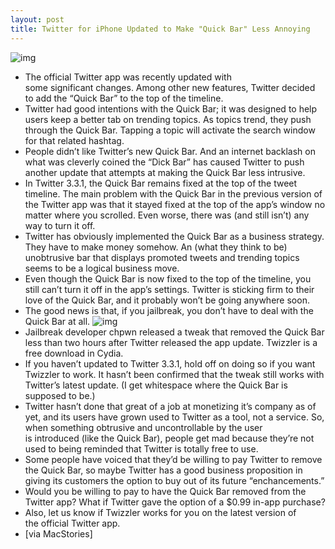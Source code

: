 ```yaml
---
layout: post
title: Twitter for iPhone Updated to Make "Quick Bar" Less Annoying
---
```

![img](http://media.idownloadblog.com/wp-content/uploads/2011/03/Twitter-Dickbar-e1299645290693.png)
* The official Twitter app was recently updated with some significant changes. Among other new features, Twitter decided to add the “Quick Bar” to the top of the timeline.
* Twitter had good intentions with the Quick Bar; it was designed to help users keep a better tab on trending topics. As topics trend, they push through the Quick Bar. Tapping a topic will activate the search window for that related hashtag.
* People didn’t like Twitter’s new Quick Bar. And an internet backlash on what was cleverly coined the “Dick Bar” has caused Twitter to push another update that attempts at making the Quick Bar less intrusive.
* In Twitter 3.3.1, the Quick Bar remains fixed at the top of the tweet timeline. The main problem with the Quick Bar in the previous version of the Twitter app was that it stayed fixed at the top of the app’s window no matter where you scrolled. Even worse, there was (and still isn’t) any way to turn it off.
* Twitter has obviously implemented the Quick Bar as a business strategy. They have to make money somehow. An (what they think to be) unobtrusive bar that displays promoted tweets and trending topics seems to be a logical business move.
* Even though the Quick Bar is now fixed to the top of the timeline, you still can’t turn it off in the app’s settings. Twitter is sticking firm to their love of the Quick Bar, and it probably won’t be going anywhere soon.
* The good news is that, if you jailbreak, you don’t have to deal with the Quick Bar at all.
![img](http://media.idownloadblog.com/wp-content/uploads/2011/03/Twizzler-jailbreak-tweak.png)
* Jailbreak developer chpwn released a tweak that removed the Quick Bar less than two hours after Twitter released the app update. Twizzler is a free download in Cydia.
* If you haven’t updated to Twitter 3.3.1, hold off on doing so if you want Twizzler to work. It hasn’t been confirmed that the tweak still works with Twitter’s latest update. (I get whitespace where the Quick Bar is supposed to be.)
* Twitter hasn’t done that great of a job at monetizing it’s company as of yet, and its users have grown used to Twitter as a tool, not a service. So, when something obtrusive and uncontrollable by the user is introduced (like the Quick Bar), people get mad because they’re not used to being reminded that Twitter is totally free to use.
* Some people have voiced that they’d be willing to pay Twitter to remove the Quick Bar, so maybe Twitter has a good business proposition in giving its customers the option to buy out of its future “enchancements.”
* Would you be willing to pay to have the Quick Bar removed from the Twitter app? What if Twitter gave the option of a $0.99 in-app purchase?
* Also, let us know if Twizzler works for you on the latest version of the official Twitter app.
* [via MacStories]

